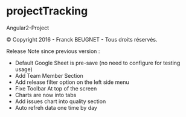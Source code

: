 # projectTracking
Angular2-Project

© Copyright 2016 - Franck BEUGNET - Tous droits réservés.

Release Note since previous version :
- Default Google Sheet is pre-save (no need to configure for testing usage)
- Add Team Member Section
- Add release filter option on the left side menu
- Fixe Toolbar At top of the screen
- Charts are now into tabs
- Add issues chart into quality section
- Auto refreh data one time by day
